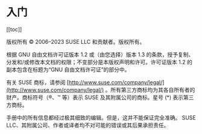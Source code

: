 # 入门

[[toc]]

版权所有 © 2006–2023 SUSE LLC 和贡献者。版权所有。

根据 GNU 自由文档许可证版本 1.2 或（由您选择）版本 1.3 的条款，授予复制、分发和/或修改本文档的权限；不变部分是本版权声明和许可。许可证版本 1.2 的副本包含在标题为“GNU 自由文档许可证”的部分中。

有关 SUSE 商标，请参阅 [http://www.suse.com/company/legal/](http://www.suse.com/company/legal/) 。所有第三方商标均为其各自所有者的财产。商标符号（®、™ 等）表示 SUSE 及其附属公司的商标。星号 (*) 表示第三方商标。

手册中的所有信息都经过极其细致的编辑。但是，这并不能保证完全准确。 SUSE LLC、其附属公司、作者或译者均不对可能的错误或其后果承担责任。